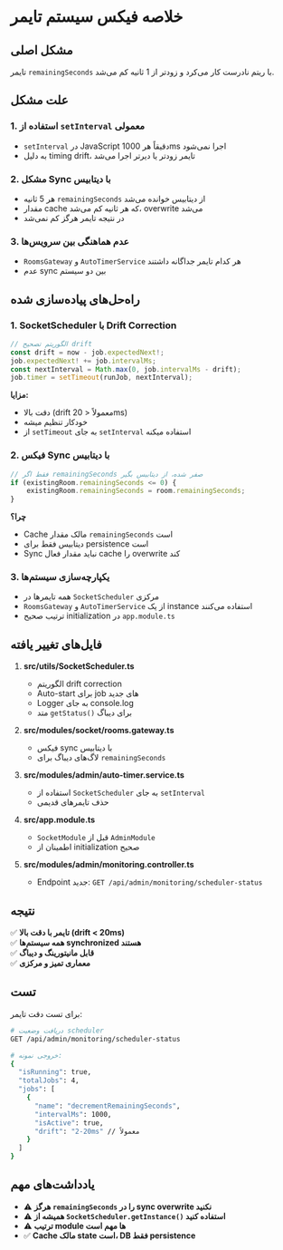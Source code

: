 # خلاصه فیکس سیستم تایمر

## مشکل اصلی
تایمر `remainingSeconds` با ریتم نادرست کار می‌کرد و زودتر از 1 ثانیه کم می‌شد.

## علت مشکل

### 1. استفاده از `setInterval` معمولی
- `setInterval` در JavaScript دقیقاً هر 1000ms اجرا نمی‌شود
- به دلیل timing drift، تایمر زودتر یا دیرتر اجرا می‌شد

### 2. مشکل Sync با دیتابیس
- هر 5 ثانیه `remainingSeconds` از دیتابیس خوانده می‌شد
- مقدار cache که هر ثانیه کم می‌شد، overwrite می‌شد
- در نتیجه تایمر هرگز کم نمی‌شد

### 3. عدم هماهنگی بین سرویس‌ها
- `RoomsGateway` و `AutoTimerService` هر کدام تایمر جداگانه داشتند
- عدم sync بین دو سیستم

## راه‌حل‌های پیاده‌سازی شده

### 1. SocketScheduler با Drift Correction
```typescript
// الگوریتم تصحیح drift
const drift = now - job.expectedNext!;
job.expectedNext! += job.intervalMs;
const nextInterval = Math.max(0, job.intervalMs - drift);
job.timer = setTimeout(runJob, nextInterval);
```

**مزایا:**
- دقت بالا (drift معمولاً < 20ms)
- خودکار تنظیم میشه
- از `setTimeout` به جای `setInterval` استفاده میکنه

### 2. فیکس Sync با دیتابیس
```typescript
// فقط اگر remainingSeconds صفر شده، از دیتابیس بگیر
if (existingRoom.remainingSeconds <= 0) {
    existingRoom.remainingSeconds = room.remainingSeconds;
}
```

**چرا؟**
- Cache مالک مقدار `remainingSeconds` است
- دیتابیس فقط برای persistence است
- Sync نباید مقدار فعال cache را overwrite کند

### 3. یکپارچه‌سازی سیستم‌ها
- همه تایمرها در `SocketScheduler` مرکزی
- `RoomsGateway` و `AutoTimerService` از یک instance استفاده می‌کنند
- ترتیب صحیح initialization در `app.module.ts`

## فایل‌های تغییر یافته

1. **src/utils/SocketScheduler.ts**
   - الگوریتم drift correction
   - Auto-start برای job های جدید
   - Logger به جای console.log
   - متد `getStatus()` برای دیباگ

2. **src/modules/socket/rooms.gateway.ts**
   - فیکس sync با دیتابیس
   - لاگ‌های دیباگ برای `remainingSeconds`

3. **src/modules/admin/auto-timer.service.ts**
   - استفاده از `SocketScheduler` به جای `setInterval`
   - حذف تایمرهای قدیمی

4. **src/app.module.ts**
   - `SocketModule` قبل از `AdminModule`
   - اطمینان از initialization صحیح

5. **src/modules/admin/monitoring.controller.ts**
   - Endpoint جدید: `GET /api/admin/monitoring/scheduler-status`

## نتیجه

✅ **تایمر با دقت بالا (drift < 20ms)**  
✅ **همه سیستم‌ها synchronized هستند**  
✅ **قابل مانیتورینگ و دیباگ**  
✅ **معماری تمیز و مرکزی**  

## تست

برای تست دقت تایمر:
```bash
# دریافت وضعیت scheduler
GET /api/admin/monitoring/scheduler-status

# خروجی نمونه:
{
  "isRunning": true,
  "totalJobs": 4,
  "jobs": [
    {
      "name": "decrementRemainingSeconds",
      "intervalMs": 1000,
      "isActive": true,
      "drift": "2-20ms" // معمولاً
    }
  ]
}
```

## یادداشت‌های مهم

- ⚠️ **هرگز `remainingSeconds` را در sync overwrite نکنید**
- ⚠️ **همیشه از `SocketScheduler.getInstance()` استفاده کنید**
- ⚠️ **ترتیب module ها مهم است**
- ✅ **Cache مالک state است، DB فقط persistence**

